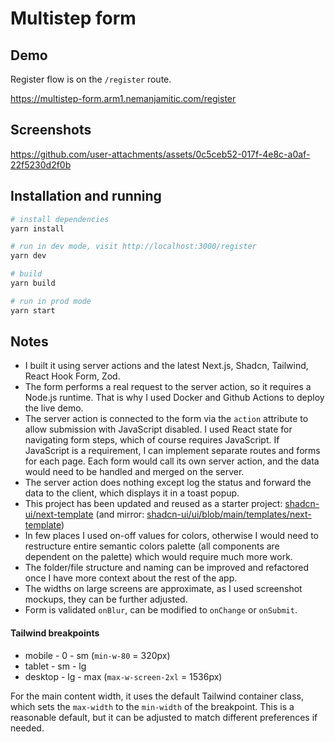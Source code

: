 # Multistep form

## Demo

Register flow is on the `/register` route.

https://multistep-form.arm1.nemanjamitic.com/register

## Screenshots

https://github.com/user-attachments/assets/0c5ceb52-017f-4e8c-a0af-22f5230d2f0b

## Installation and running

```bash
# install dependencies
yarn install

# run in dev mode, visit http://localhost:3000/register
yarn dev

# build
yarn build

# run in prod mode
yarn start

```

## Notes

- I built it using server actions and the latest Next.js, Shadcn, Tailwind, React Hook Form, Zod.
- The form performs a real request to the server action, so it requires a Node.js runtime. That is why I used Docker and Github Actions to deploy the live demo.
- The server action is connected to the form via the `action` attribute to allow submission with JavaScript disabled. I used React state for navigating form steps, which of course requires JavaScript. If JavaScript is a requirement, I can implement separate routes and forms for each page. Each form would call its own server action, and the data would need to be handled and merged on the server.
- The server action does nothing except log the status and forward the data to the client, which displays it in a toast popup.
- This project has been updated and reused as a starter project: [shadcn-ui/next-template](https://github.com/shadcn-ui/next-template) (and mirror: [shadcn-ui/ui/blob/main/templates/next-template](https://github.com/shadcn-ui/ui/blob/main/templates/next-template))
- In few places I used on-off values for colors, otherwise I would need to restructure entire semantic colors palette (all components are dependent on the palette) which would require much more work.
- The folder/file structure and naming can be improved and refactored once I have more context about the rest of the app.
- The widths on large screens are approximate, as I used screenshot mockups, they can be further adjusted.
- Form is validated `onBlur`, can be modified to `onChange` or `onSubmit`.

#### Tailwind breakpoints

- mobile - 0 - sm (`min-w-80` = 320px)
- tablet - sm - lg
- desktop - lg - max (`max-w-screen-2xl` = 1536px)

For the main content width, it uses the default Tailwind container class, which sets the `max-width` to the `min-width` of the breakpoint. This is a reasonable default, but it can be adjusted to match different preferences if needed.
